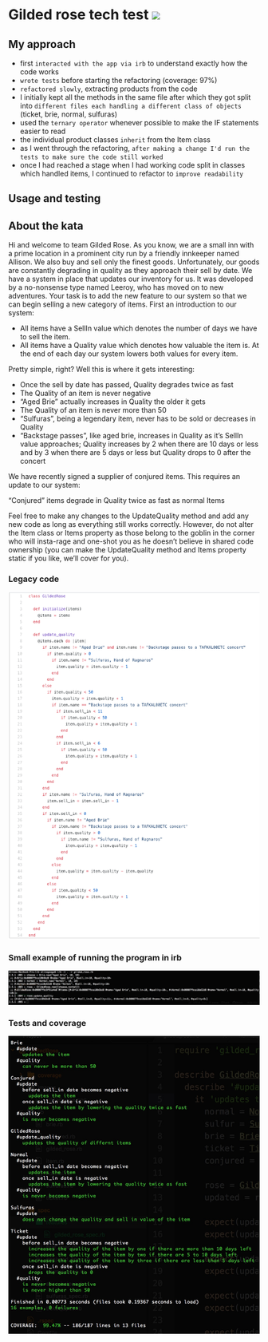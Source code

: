 # Gilded rose tech test   <a href="https://codeclimate.com/github/AlinaGoaga/GildedRose/maintainability"><img src="https://api.codeclimate.com/v1/badges/62eee2ff725bfeaec39c/maintainability" /></a>

## My approach

- first ```interacted with the app via irb``` to understand exactly how the code works
- ```wrote tests``` before starting the refactoring (coverage: 97%)
- ```refactored slowly```, extracting products from the code
- I initially kept all the methods in the same file after which they got split into ```different files each handling a different class of objects``` (ticket, brie, normal, sulfuras)
- used the ```ternary operator``` whenever possible to make the IF statements easier to read
- the individual product classes ```inherit``` from the Item class
- as I went through the refactoring, ```after making a change I'd run the tests to make sure the code still worked```
- once I had reached a stage when I had working code split in classes which handled items, I continued to refactor to ```improve readability```

## Usage and testing


## About the kata

Hi and welcome to team Gilded Rose. As you know, we are a small inn with a prime location in a prominent city run by a friendly innkeeper named Allison. We also buy and sell only the finest goods. Unfortunately, our goods are constantly degrading in quality as they approach their sell by date. We have a system in place that updates our inventory for us. It was developed by a no-nonsense type named Leeroy, who has moved on to new adventures. Your task is to add the new feature to our system so that we can begin selling a new category of items. First an introduction to our system:

* All items have a SellIn value which denotes the number of days we have to sell the item.
* All items have a Quality value which denotes how valuable the item is. At the end of each day our system lowers both values for every item.

Pretty simple, right? Well this is where it gets interesting:

* Once the sell by date has passed, Quality degrades twice as fast 
* The Quality of an item is never negative
* “Aged Brie” actually increases in Quality the older it gets
* The Quality of an item is never more than 50
* “Sulfuras”, being a legendary item, never has to be sold or decreases in Quality
* “Backstage passes”, like aged brie, increases in Quality as it’s SellIn value approaches; Quality increases by 2 when there are 10 days or less and by 3 when there are 5 days or less but Quality drops to 0 after the concert

We have recently signed a supplier of conjured items. This requires an update to our system:

“Conjured” items degrade in Quality twice as fast as normal Items

Feel free to make any changes to the UpdateQuality method and add any new code as long as everything still works correctly. However, do not alter the Item class or Items property as those belong to the goblin in the corner who will insta-rage and one-shot you as he doesn’t believe in shared code ownership (you can make the UpdateQuality method and Items property static if you like, we’ll cover for you).

### Legacy code

![Gilded Rose](https://github.com/AlinaGoaga/GildedRose/blob/master/images/gilded_rose.png)

### Small example of running the program in irb

![Example](https://github.com/AlinaGoaga/GildedRose/blob/master/images/gilded_rose_in_irb.jpeg)

### Tests and coverage

![Rspec output](https://github.com/AlinaGoaga/GildedRose/blob/master/images/running_rspec.jpeg)

